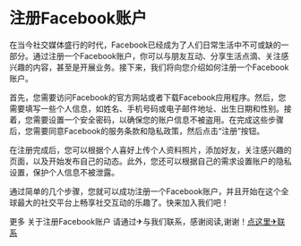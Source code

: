 # 注册Facebook账户

在当今社交媒体盛行的时代，Facebook已经成为了人们日常生活中不可或缺的一部分。通过注册一个Facebook账户，你可以与朋友互动、分享生活点滴、关注感兴趣的内容，甚至是开展业务。接下来，我们将向您介绍如何注册一个Facebook账户。

首先，您需要访问Facebook的官方网站或者下载Facebook应用程序。然后，您需要填写一些个人信息，如姓名、手机号码或电子邮件地址、出生日期和性别。接着，您需要设置一个安全密码，以确保您的账户信息不被盗用。在完成这些步骤后，您需要同意Facebook的服务条款和隐私政策，然后点击“注册”按钮。

在注册完成后，您可以根据个人喜好上传个人资料照片，添加好友，关注感兴趣的页面，以及开始发布自己的动态。此外，您还可以根据自己的需求设置账户的隐私设置，保护个人信息不被泄露。

通过简单的几个步骤，您就可以成功注册一个Facebook账户，并且开始在这个全球最大的社交平台上畅享社交互动的乐趣了。快来加入我们吧！

更多 关于注册Facebook账户 请通过✈与我们联系，感谢阅读,谢谢！[点这里✈联系](https://ss.k02.cc)